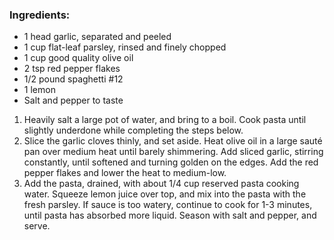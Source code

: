 ### Ingredients:
- 1 head garlic, separated and peeled
- 1 cup flat-leaf parsley, rinsed and finely chopped
- 1 cup good quality olive oil
- 2 tsp red pepper flakes
- 1/2 pound spaghetti #12
- 1 lemon
- Salt and pepper to taste



1. Heavily salt a large pot of water, and bring to a boil. Cook pasta until slightly underdone while completing the steps below.
2. Slice the garlic cloves thinly, and set aside. Heat olive oil in a large sauté pan over medium heat until barely shimmering. Add sliced garlic, stirring constantly, until softened and turning golden on the edges. Add the red pepper flakes and lower the heat to medium-low.
3. Add the pasta, drained, with about 1/4 cup reserved pasta cooking water. Squeeze lemon juice over top, and mix into the pasta with the fresh parsley. If sauce is too watery, continue to cook for 1-3 minutes, until pasta has absorbed more liquid. Season with salt and pepper, and serve.
